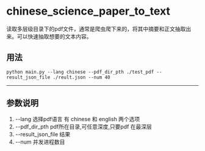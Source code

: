 # chinese_science_paper_to_text
读取多层级目录下的pdf文件，通常是爬虫爬下来的，将其中摘要和正文抽取出来。可以快速抽取想要的文本内容。

## 用法
```Python3
python main.py --lang chinese --pdf_dir_pth ./test_pdf --result_json_file ./reult.json --num 40
```

----------

## 参数说明
1. --lang 选择pdf语言 有 chinese 和 english 两个选项
2. --pdf_dir_pth  pdf所在目录,可任意深度,只要pdf 在最深层
3. --result_json_file 结果
4. --num 并发进程数目

